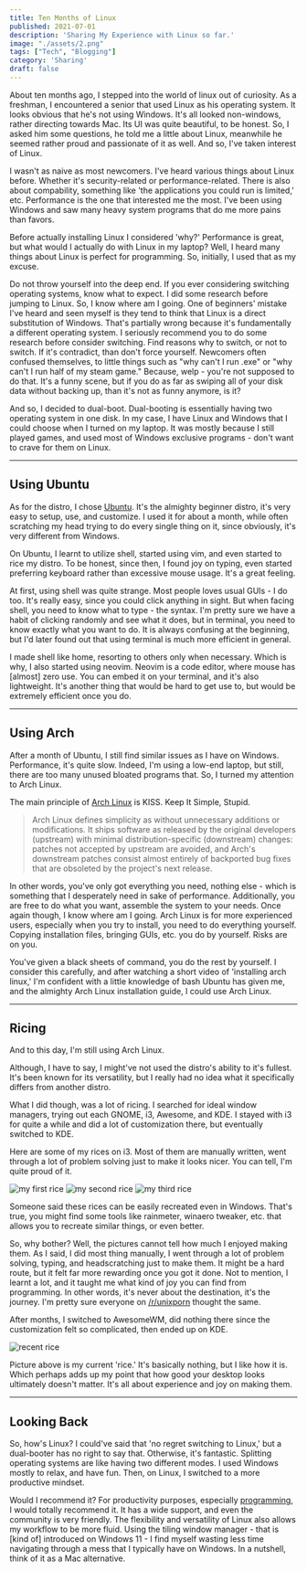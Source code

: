 ```yaml
---
title: Ten Months of Linux
published: 2021-07-01
description: 'Sharing My Experience with Linux so far.'
image: "./assets/2.png"
tags: ["Tech", "Blogging"]
category: 'Sharing'
draft: false 
---
```


About ten months ago, I stepped into the world of linux out of curiosity. As a freshman, I encountered a senior that used Linux as his operating system. It looks obvious that he's not using Windows. It's all looked non-windows, rather directing towards Mac. Its UI was quite beautiful, to be honest. So, I asked him some questions, he told me a little about Linux, meanwhile he seemed rather proud and passionate of it as well. And so, I've taken interest of Linux.

I wasn't as naive as most newcomers. I've heard various things about Linux before. Whether it's security-related or performance-related. There is also about compability, something like 'the applications you could run is limited,' etc. Performance is the one that interested me the most. I've been using Windows and saw many heavy system programs that do me more pains than favors.

Before actually installing Linux I considered 'why?' Performance is great, but what would I actually do with Linux in my laptop? Well, I heard many things about Linux is perfect for programming. So, initially, I used that as my excuse.

Do not throw yourself into the deep end. If you ever considering switching operating systems, know what to expect. I did some research before jumping to Linux. So, I know where am I going. One of beginners' mistake I've heard and seen myself is they tend to think that Linux is a direct substitution of Windows. That's partially wrong because it's fundamentally a different operating system. I seriously recommend you to do some research before consider switching. Find reasons why to switch, or not to switch. If it's contradict, than don't force yourself. Newcomers often confused themselves, to little things such as "why can't I run .exe" or "why can't I run half of my steam game." Because, welp - you're not supposed to do that. It's a funny scene, but if you do as far as swiping all of your disk data without backing up, than it's not as funny anymore, is it?

And so, I decided to dual-boot. Dual-booting is essentially having two operating system in one disk. In my case, I have Linux and Windows that I could choose when I turned on my laptop. It was mostly because I still played games, and used most of Windows exclusive programs - don't want to crave for them on Linux.

---

##  Using Ubuntu

As for the distro, I chose [Ubuntu](https://en.wikipedia.org/wiki/Ubuntu). It's the almighty beginner distro, it's very easy to setup, use, and customize. I used it for about a month, while often scratching my head trying to do every single thing on it, since obviously, it's very different from Windows.

On Ubuntu, I learnt to utilize shell, started using vim, and even started to rice my distro. To be honest, since then, I found joy on typing, even started preferring keyboard rather than excessive mouse usage. It's a great feeling.

At first, using shell was quite strange. Most people loves usual GUIs - I do too. It's really easy, since you could click anything in sight. But when facing shell, you need to know what to type - the syntax. I'm pretty sure we have a habit of clicking randomly and see what it does, but in terminal, you need to know exactly what you want to do. It is always confusing at the beginning, but I'd later found out that using terminal is much more efficient in general.

I made shell like home, resorting to others only when necessary. Which is why, I also started using neovim. Neovim is a code editor, where mouse has [almost] zero use. You can embed it on your terminal, and it's also lightweight. It's another thing that would be hard to get use to, but would be extremely efficient once you do.

---

##  Using Arch

After a month of Ubuntu, I still find similar issues as I have on Windows. Performance, it's quite slow. Indeed, I'm using a low-end laptop, but still, there are too many unused bloated programs that. So, I turned my attention to Arch Linux.

The main principle of [Arch Linux](https://en.wikipedia.org/wiki/Arch_Linux) is KISS. Keep It Simple, Stupid.

> Arch Linux defines simplicity as without unnecessary additions or modifications. It ships software as released by the original developers (upstream) with minimal distribution-specific (downstream) changes: patches not accepted by upstream are avoided, and Arch's downstream patches consist almost entirely of backported bug fixes that are obsoleted by the project's next release.

In other words, you've only got everything you need, nothing else - which is something that I desperately need in sake of performance. Additionally, you are free to do what you want, assemble the system to your needs. Once again though, I know where am I going. Arch Linux is for more experienced users, especially when you try to install, you need to do everything yourself. Copying installation files, bringing GUIs, etc. you do by yourself. Risks are on you.

You've given a black sheets of command, you do the rest by yourself. I consider this carefully, and after watching a short video of 'installing arch linux,' I'm confident with a little knowledge of bash Ubuntu has given me, and the almighty Arch Linux installation guide, I could use Arch Linux.

---

##  Ricing

And to this day, I'm still using Arch Linux.

Although, I have to say, I might've not used the distro's ability to it's fullest. It's been known for its versatility, but I really had no idea what it specifically differs from another distro.

What I did though, was a lot of ricing. I searched for ideal window managers, trying out each GNOME, i3, Awesome, and KDE. I stayed with i3 for quite a while and did a lot of customization there, but eventually switched to KDE.

Here are some of my rices on i3. Most of them are manually written, went through a lot of problem solving just to make it looks nicer. You can tell, I'm quite proud of it.

![my first rice](/assets/01.png)
![my second rice](/assets/02.png)
![my third rice](/assets/03.png)

Someone said these rices can be easily recreated even in Windows. That's true, you might find some tools like rainmeter, winaero tweaker, etc. that allows you to recreate similar things, or even better.

So, why bother? Well, the pictures cannot tell how much I enjoyed making them. As I said, I did most thing manually, I went through a lot of problem solving, typing, and headscratching just to make them. It might be a hard route, but it felt far more rewarding once you got it done. Not to mention, I learnt a lot, and it taught me what kind of joy you can find from programming. In other words, it's never about the destination, it's the journey. I'm pretty sure everyone on [/r/unixporn](https://www.reddit.com/r/unixporn) thought the same.

After months, I switched to AwesomeWM, did nothing there since the customization felt so complicated, then ended up on KDE.

![recent rice](/assets/04.png)

Picture above is my current 'rice.' It's basically nothing, but I like how it is. Which perhaps adds up my point that how good your desktop looks ultimately doesn't matter. It's all about experience and joy on making them.

---

##  Looking Back

So, how's Linux? I could've said that 'no regret switching to Linux,' but a dual-booter has no right to say that. Otherwise, it's fantastic. Splitting operating systems are like having two different modes. I used Windows mostly to relax, and have fun. Then, on Linux, I switched to a more productive mindset.

Would I recommend it? For productivity purposes, especially [programming](https://www.youtube.com/watch?v=otDOHt_Jges), I would totally recommend it. It has a wide support, and even the community is very friendly. The flexibility and versatility of Linux also allows my workflow to be more fluid. Using the tiling window manager - that is [kind of] introduced on Windows 11 - I find myself wasting less time navigating through a mess that I typically have on Windows. In a nutshell, think of it as a Mac alternative.